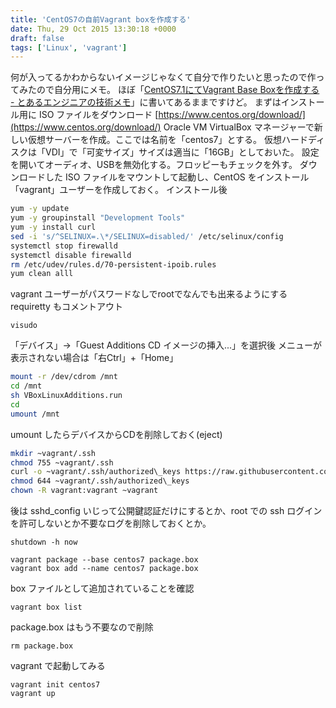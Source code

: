 ```yaml
---
title: 'CentOS7の自前Vagrant boxを作成する'
date: Thu, 29 Oct 2015 13:30:18 +0000
draft: false
tags: ['Linux', 'vagrant']
---
```


何が入ってるかわからないイメージじゃなくて自分で作りたいと思ったので作ってみたので自分用にメモ。 ほぼ「[CentOS7.1にてVagrant Base Boxを作成する - とあるエンジニアの技術メモ](http://kan3aa.hatenablog.com/entry/2015/05/29/120212)」に書いてあるままですけど。 まずはインストール用に ISO ファイルをダウンロード [https://www.centos.org/download/](https://www.centos.org/download/) Oracle VM VirtualBox マネージャーで新しい仮想サーバーを作成。ここでは名前を「centos7」とする。 仮想ハードディスクは「VDI」で「可変サイズ」サイズは適当に「16GB」としておいた。 設定を開いてオーディオ、USBを無効化する。フロッピーもチェックを外す。 ダウンロードした ISO ファイルをマウントして起動し、CentOS をインストール 「vagrant」ユーザーを作成しておく。 インストール後

```bash
yum -y update
yum -y groupinstall "Development Tools"
yum -y install curl
sed -i 's/^SELINUX=.\*/SELINUX=disabled/' /etc/selinux/config
systemctl stop firewalld
systemctl disable firewalld
rm /etc/udev/rules.d/70-persistent-ipoib.rules
yum clean alll
```

vagrant ユーザーがパスワードなしでrootでなんでも出来るようにする requiretty もコメントアウト

```
visudo
```

「デバイス」→「Guest Additions CD イメージの挿入...」を選択後 メニューが表示されない場合は「右Ctrl」+「Home」

```bash
mount -r /dev/cdrom /mnt
cd /mnt
sh VBoxLinuxAdditions.run
cd
umount /mnt
```

umount したらデバイスからCDを削除しておく(eject)

```bash
mkdir ~vagrant/.ssh
chmod 755 ~vagrant/.ssh
curl -o ~vagrant/.ssh/authorized\_keys https://raw.githubusercontent.com/mitchellh/vagrant/master/keys/vagrant.pub
chmod 644 ~vagrant/.ssh/authorized\_keys
chown -R vagrant:vagrant ~vagrant
```

後は sshd\_config いじって公開鍵認証だけにするとか、root での ssh ログインを許可しないとか不要なログを削除しておくとか。

```
shutdown -h now
```

```
vagrant package --base centos7 package.box
vagrant box add --name centos7 package.box
```

box ファイルとして追加されていることを確認

```
vagrant box list
```

package.box はもう不要なので削除

```
rm package.box
```

vagrant で起動してみる

```
vagrant init centos7
vagrant up
```

